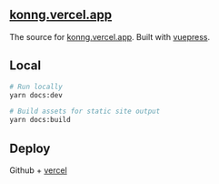## [konng.vercel.app](https://konng.vercel.app)

The source for [konng.vercel.app](https://konng.vercel.app). Built with [vuepress](https://vuepress.vuejs.org/).

## Local

```sh
# Run locally
yarn docs:dev

# Build assets for static site output
yarn docs:build
```

## Deploy

Github + [vercel](https://vercel.com/)
